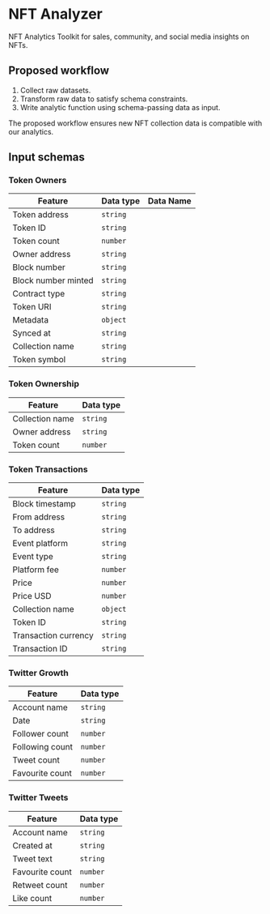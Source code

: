 # NFT Analyzer

NFT Analytics Toolkit for sales, community, and social media insights on NFTs.

## Proposed workflow

1. Collect raw datasets.
2. Transform raw data to satisfy schema constraints.
3. Write analytic function using schema-passing data as input.

The proposed workflow ensures new NFT collection data is compatible with our analytics.

## Input schemas

### Token Owners

| Feature             | Data type  | Data Name|
| ------------------- | ---------- | ---------- |
| Token address       | `string`   | |
| Token ID            | `string`   | | 
| Token count         | `number`   | |
| Owner address       | `string`   | |
| Block number        | `string`   | |
| Block number minted | `string`   | |
| Contract type       | `string`   | |
| Token URI           | `string`   | |
| Metadata            | `object`   | |
| Synced at           | `string`   | |
| Collection name     | `string`   | |
| Token symbol        | `string`   | |

### Token Ownership

| Feature             | Data type  |
| ------------------- | ---------- |
| Collection name     | `string`   |
| Owner address       | `string`   |
| Token count         | `number`   |

### Token Transactions

| Feature              | Data type  |
| -------------------- | ---------- |
| Block timestamp      | `string`   |
| From address         | `string`   |
| To address           | `string`   |
| Event platform       | `string`   |
| Event type           | `string`   |
| Platform fee         | `number`   |
| Price                | `number`   |
| Price USD            | `number`   |
| Collection name      | `object`   |
| Token ID             | `string`   |
| Transaction currency | `string`   |
| Transaction ID       | `string`   |

### Twitter Growth

| Feature         | Data type  |
| --------------- | ---------- |
| Account name    | `string`   |
| Date            | `string`   |
| Follower count  | `number`   |
| Following count | `number`   |
| Tweet count     | `number`   |
| Favourite count | `number`   |


### Twitter Tweets

| Feature         | Data type  |
| --------------- | ---------- |
| Account name    | `string`   |
| Created at      | `string`   |
| Tweet text      | `string`   |
| Favourite count | `number`   |
| Retweet count   | `number`   |
| Like count      | `number`   |

